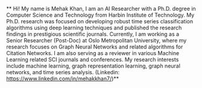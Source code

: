 ** Hi! My name is Mehak Khan, I am an AI Researcher with a Ph.D. degree in Computer Science and Technology from Harbin Institute of Technology. My Ph.D. research was focused on developing robust time series classification algorithms using deep learning techniques and published the research findings in prestigious scientific journals. Currently, I am working as a Senior Researcher (Post-Doc) at Oslo Metropolitan University, where my research focuses on Graph Neural Networks and related algorithms for Citation Networks. I am also serving as a reviewer in various Machine Learning related SCI journals and conferences. My research interests include machine learning, graph representation learning, graph neural networks, and time series analysis. (Linkedin: https://www.linkedin.com/in/mehakkhan7/)**
